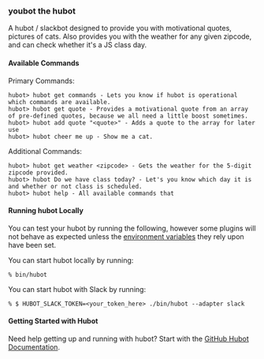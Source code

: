 ### youbot the hubot

A hubot / slackbot designed to provide you with motivational quotes, pictures of cats. Also provides you with the weather for any given zipcode, and can check whether it's a JS class day.

#### Available Commands

Primary Commands:

    hubot> hubot get commands - Lets you know if hubot is operational which commands are available.
    hubot> hubot get quote - Provides a motivational quote from an array of pre-defined quotes, because we all need a little boost sometimes.
    hubot> hubot add quote "<quote>" - Adds a quote to the array for later use
    hubot> hubot cheer me up - Show me a cat.

Additional Commands: 
    
    hubot> hubot get weather <zipcode> - Gets the weather for the 5-digit zipcode provided.
    hubot> hubot Do we have class today? - Let's you know which day it is and whether or not class is scheduled.
    hubot> hubot help - All available commands that 


#### Running hubot Locally

You can test your hubot by running the following, however some plugins will not
behave as expected unless the [environment variables](#configuration) they rely
upon have been set.

You can start hubot locally by running:

    % bin/hubot

You can start hubot with Slack by running:

    % $ HUBOT_SLACK_TOKEN=<your_token_here> ./bin/hubot --adapter slack


#### Getting Started with Hubot

Need help getting up and running with hubot? Start with the [GitHub Hubot Documentation](https://github.com/github/hubot/).